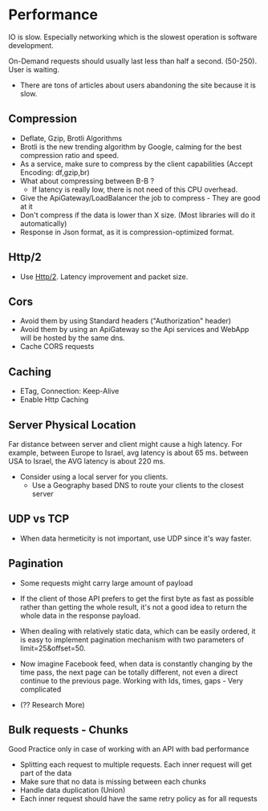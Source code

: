 # Performance

IO is slow. Especially networking which is the slowest operation is software development.

On-Demand requests should usually last less than half a second. (50-250). User is waiting.

- There are tons of articles about users abandoning the site because it is slow.

## Compression

- Deflate, Gzip, Brotli Algorithms
- Brotli is the new trending algorithm by Google, calming for the best compression ratio and speed.
- As a service, make sure to compress by the client capabilities (Accept Encoding: df,gzip,br)
- What about compressing between B-B ?
  - If latency is really low, there is not need of this CPU overhead.
- Give the ApiGateway/LoadBalancer the job to compress - They are good at it
- Don't compress if the data is lower than X size. (Most libraries will do it automatically)
- Response in Json format, as it is compression-optimized format.

## Http/2

- Use [Http/2](Protocols/Http.md). Latency improvement and packet size.

## Cors

- Avoid them by using Standard headers ("Authorization" header)
- Avoid them by using an ApiGateway so the Api services and WebApp will be hosted by the same dns.
- Cache CORS requests

## Caching

- ETag, Connection: Keep-Alive
- Enable Http Caching

## Server Physical Location

Far distance between server and client might cause a high latency.
For example, between Europe to Israel, avg latency is about 65 ms. between USA to Israel, the AVG latency is about 220 ms.

- Consider using a local server for you clients.
  - Use a Geography based DNS to route your clients to the closest server

## UDP vs TCP

- When data hermeticity is not important, use UDP since it's way faster.

## Pagination

- Some requests might carry large amount of payload
- If the client of those API prefers to get the first byte as fast as possible rather than getting the whole result, it's not a good idea to return the whole data in the response payload.

- When dealing with relatively static data, which can be easily ordered, it is easy to implement pagination mechanism with two parameters of limit=25&offset=50.
- Now imagine Facebook feed, when data is constantly changing by the time pass, the next page can be totally different, not even a direct continue to the previous page. Working with Ids, times, gaps - Very complicated
- (?? Research More)

## Bulk requests - Chunks

Good Practice only in case of working with an API with bad performance

- Splitting each request to multiple requests. Each inner request will get part of the data
- Make sure that no data is missing between each chunks
- Handle data duplication (Union)
- Each inner request should have the same retry policy as for all requests
